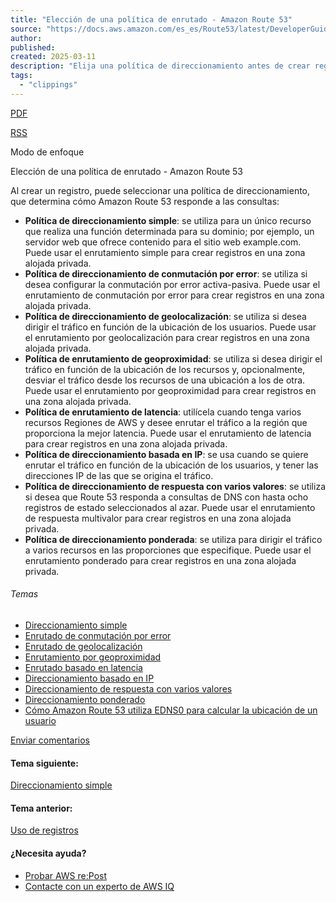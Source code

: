 ```yaml
---
title: "Elección de una política de enrutado - Amazon Route 53"
source: "https://docs.aws.amazon.com/es_es/Route53/latest/DeveloperGuide/routing-policy.html"
author:
published:
created: 2025-03-11
description: "Elija una política de direccionamiento antes de crear registros en Amazon Route 53."
tags:
  - "clippings"
---
```

[PDF](https://docs.aws.amazon.com/es_es/Route53/latest/DeveloperGuide/route53-dg.pdf#routing-policy)

[RSS](https://docs.aws.amazon.com/es_es/Route53/latest/DeveloperGuide/amazon-route-53-release-notes.rss)

Modo de enfoque

Elección de una política de enrutado - Amazon Route 53

Al crear un registro, puede seleccionar una política de direccionamiento, que determina cómo Amazon Route 53 responde a las consultas:

- **Política de direccionamiento simple**: se utiliza para un único recurso que realiza una función determinada para su dominio; por ejemplo, un servidor web que ofrece contenido para el sitio web example.com. Puede usar el enrutamiento simple para crear registros en una zona alojada privada.
- **Política de direccionamiento de conmutación por error**: se utiliza si desea configurar la conmutación por error activa-pasiva. Puede usar el enrutamiento de conmutación por error para crear registros en una zona alojada privada.
- **Política de direccionamiento de geolocalización**: se utiliza si desea dirigir el tráfico en función de la ubicación de los usuarios. Puede usar el enrutamiento por geolocalización para crear registros en una zona alojada privada.
- **Política de enrutamiento de geoproximidad**: se utiliza si desea dirigir el tráfico en función de la ubicación de los recursos y, opcionalmente, desviar el tráfico desde los recursos de una ubicación a los de otra. Puede usar el enrutamiento por geoproximidad para crear registros en una zona alojada privada.
- **Política de enrutamiento de latencia**: utilícela cuando tenga varios recursos Regiones de AWS y desee enrutar el tráfico a la región que proporciona la mejor latencia. Puede usar el enrutamiento de latencia para crear registros en una zona alojada privada.
- **Política de direccionamiento basada en IP**: se usa cuando se quiere enrutar el tráfico en función de la ubicación de los usuarios, y tener las direcciones IP de las que se origina el tráfico.
- **Política de direccionamiento de respuesta con varios valores**: se utiliza si desea que Route 53 responda a consultas de DNS con hasta ocho registros de estado seleccionados al azar. Puede usar el enrutamiento de respuesta multivalor para crear registros en una zona alojada privada.
- **Política de direccionamiento ponderada**: se utiliza para dirigir el tráfico a varios recursos en las proporciones que especifique. Puede usar el enrutamiento ponderado para crear registros en una zona alojada privada.

###### Temas

- [Direccionamiento simple](https://docs.aws.amazon.com/es_es/Route53/latest/DeveloperGuide/routing-policy-simple.html)
- [Enrutado de conmutación por error](https://docs.aws.amazon.com/es_es/Route53/latest/DeveloperGuide/routing-policy-failover.html)
- [Enrutado de geolocalización](https://docs.aws.amazon.com/es_es/Route53/latest/DeveloperGuide/routing-policy-geo.html)
- [Enrutamiento por geoproximidad](https://docs.aws.amazon.com/es_es/Route53/latest/DeveloperGuide/routing-policy-geoproximity.html)
- [Enrutado basado en latencia](https://docs.aws.amazon.com/es_es/Route53/latest/DeveloperGuide/routing-policy-latency.html)
- [Direccionamiento basado en IP](https://docs.aws.amazon.com/es_es/Route53/latest/DeveloperGuide/routing-policy-ipbased.html)
- [Direccionamiento de respuesta con varios valores](https://docs.aws.amazon.com/es_es/Route53/latest/DeveloperGuide/routing-policy-multivalue.html)
- [Direccionamiento ponderado](https://docs.aws.amazon.com/es_es/Route53/latest/DeveloperGuide/routing-policy-weighted.html)
- [Cómo Amazon Route 53 utiliza EDNS0 para calcular la ubicación de un usuario](https://docs.aws.amazon.com/es_es/Route53/latest/DeveloperGuide/routing-policy-edns0.html)

[Enviar comentarios](https://docs.aws.amazon.com/forms/aws-doc-feedback?hidden_service_name=Route53&topic_url=https://docs.aws.amazon.com/es_es/Route53/latest/DeveloperGuide/routing-policy.html)

#### Tema siguiente:

[Direccionamiento simple](https://docs.aws.amazon.com/es_es/Route53/latest/DeveloperGuide/routing-policy-simple.html)

#### Tema anterior:

[Uso de registros](https://docs.aws.amazon.com/es_es/Route53/latest/DeveloperGuide/rrsets-working-with.html)

#### ¿Necesita ayuda?

- [Probar AWS re:Post](https://repost.aws/es/tags/TAceSYwryvTxuK8Uw1UKOTVA)
- [Contacte con un experto de AWS IQ](https://iq.aws.amazon.com/get-started/?utm=docs&service=Amazon%20Route%C2%A053)